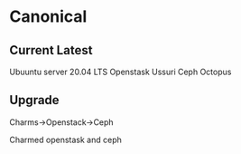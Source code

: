 # Canonical

## Current Latest
Ubuuntu server 20.04 LTS
Openstask Ussuri
Ceph Octopus

## Upgrade

Charms->Openstack->Ceph

Charmed openstask and ceph
